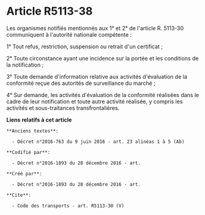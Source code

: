 # Article R5113-38

Les organismes notifiés mentionnés aux 1° et 2° de l'article R. 5113-30 communiquent à l'autorité nationale compétente : 

1° Tout refus, restriction, suspension ou retrait d'un certificat ; 

2° Toute circonstance ayant une incidence sur la portée et les conditions de la notification ; 

3° Toute demande d'information relative aux activités d'évaluation de la conformité reçue des autorités de surveillance du
marché ; 

4° Sur demande, les activités d'évaluation de la conformité réalisées dans le cadre de leur notification et toute autre
activité réalisée, y compris les activités et sous-traitances transfrontalières.

**Liens relatifs à cet article**

	**Anciens textes**:

	  - Décret n°2016-763 du 9 juin 2016 - art. 23 alinéas 1 à 5 (Ab)

	**Codifié par**:

	  - Décret n°2016-1893 du 28 décembre 2016 - art.

	**Créé par**:

	  - Décret n°2016-1893 du 28 décembre 2016 - art.

	**Cite**:

	  - Code des transports - art. R5113-30 (V)
